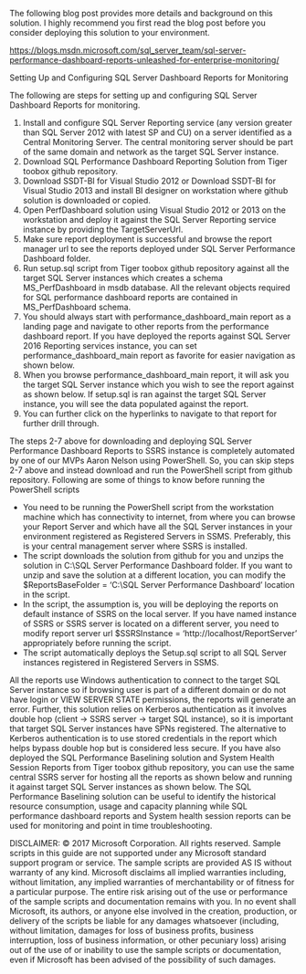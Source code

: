 

The following blog post provides more details and background on this solution. I highly recommend you first read the blog post before you consider deploying this solution to your environment.

https://blogs.msdn.microsoft.com/sql_server_team/sql-server-performance-dashboard-reports-unleashed-for-enterprise-monitoring/

Setting Up and Configuring SQL Server Dashboard Reports for Monitoring

The following are steps for setting up and configuring SQL Server Dashboard Reports for monitoring. 

1.	Install and configure SQL Server Reporting service (any version greater than SQL Server 2012 with latest SP and CU) on a server identified as a Central Monitoring Server. The central monitoring server should be part of the same domain and network as the target SQL Server instance.
2.	Download SQL Performance Dashboard Reporting Solution from Tiger toobox github repository.
3.  Download SSDT-BI for Visual Studio 2012 or Download SSDT-BI for Visual Studio 2013 and install BI designer on workstation where github solution is downloaded or copied.
4.  Open PerfDashboard solution using Visual Studio 2012 or 2013 on the workstation and deploy it against the SQL Server Reporting service instance by providing the TargetServerUrl.
5.	Make sure report deployment is successful and browse the report manager url to see the reports deployed under SQL Server Performance Dashboard folder.
6.	Run setup.sql script from Tiger toobox github repository against all the target SQL Server instances which creates a schema MS_PerfDashboard in msdb database. All the relevant objects required for SQL performance dashboard reports are contained in MS_PerfDashboard schema.
7.	You should always start with performance_dashboard_main report as a landing page and navigate to other reports from the performance dashboard report. If you have deployed the reports against SQL Server 2016 Reporting services instance, you can set performance_dashboard_main report as favorite for easier navigation as shown below.
8.	When you browse performance_dashboard_main report, it will ask you the target SQL Server instance which you wish to see the report against as shown below. If setup.sql is ran against the target SQL Server instance, you will see the data populated against the report.
9.	You can further click on the hyperlinks to navigate to that report for further drill through.

The steps 2-7 above for downloading and deploying SQL Server Performance Dashboard Reports to SSRS instance is completely automated by one of our MVPs Aaron Nelson using PowerShell. So, you can skip steps 2-7 above and instead download and run the PowerShell script from github repository. Following are some of things to know before running the PowerShell scripts
- You need to be running the PowerShell script from the workstation machine which has connectivity to internet, from where you can browse your Report Server and which have all the SQL Server instances in your environment registered as Registered Servers in SSMS. Preferably, this is your central management server where SSRS is installed.
- The script downloads the solution from github for you and unzips the solution in C:\SQL Server Performance Dashboard folder. If you want to unzip and save the solution at a different location, you can modify the $ReportsBaseFolder = ‘C:\SQL Server Performance Dashboard’ location in the script.
- In the script, the assumption is, you will be deploying the reports on default instance of SSRS on the local server. If you have named instance of SSRS or SSRS server is located on a different server, you need to modify report server url $SSRSInstance = ‘http://localhost/ReportServer’ appropriately before running the script.
- The script automatically deploys the Setup.sql script to all SQL Server instances registered in Registered Servers in SSMS.

All the reports use Windows authentication to connect to the target SQL Server instance so if browsing user is part of a different domain or do not have login or VIEW SERVER STATE permissions, the reports will generate an error. Further, this solution relies on Kerberos authentication as it involves double hop (client -> SSRS server -> target SQL instance), so it is important that target SQL Server instances have SPNs registered. The alternative to Kerberos authentication is to use stored credentials in the report which helps bypass double hop but is considered less secure.
If you have also deployed the SQL Performance Baselining solution and System Health Session Reports from Tiger toobox github repository, you can use the same central SSRS server for hosting all the reports as shown below and running it against target SQL Server instances as shown below. The SQL Performance Baselining solution can be useful to identify the historical resource consumption, usage and capacity planning while SQL performance dashboard reports and System health session reports can be used for monitoring and point in time troubleshooting.

DISCLAIMER: © 2017 Microsoft Corporation. All rights reserved. Sample scripts in this guide are not supported under any Microsoft standard support program or service. The sample scripts are provided AS IS without warranty of any kind. Microsoft disclaims all implied warranties including, without limitation, any implied warranties of merchantability or of fitness for a particular purpose. The entire risk arising out of the use or performance of the sample scripts and documentation remains with you. In no event shall Microsoft, its authors, or anyone else involved in the creation, production, or delivery of the scripts be liable for any damages whatsoever (including, without limitation, damages for loss of business profits, business interruption, loss of business information, or other pecuniary loss) arising out of the use of or inability to use the sample scripts or documentation, even if Microsoft has been advised of the possibility of such damages.
